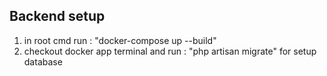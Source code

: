 ## Backend setup

1) in root cmd run : "docker-compose up --build"
2) checkout docker app terminal and run : "php artisan migrate" for setup database